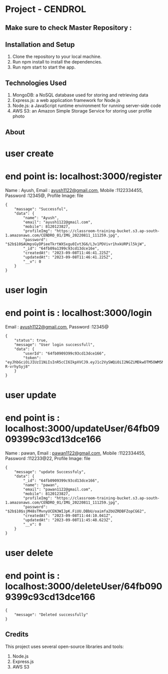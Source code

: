 # Project - CENDROL

## Make sure to check Master Repository :  

## Installation and Setup
1. Clone the repository to your local machine.
2. Run npm install to install the dependencies.
3. Run npm start to start the app.


## Technologies Used
1. MongoDB: a NoSQL database used for storing and retrieving data
2. Express.js: a web application framework for Node.js
3. Node.js: a JavaScript runtime environment for running server-side code
4. AWS S3: an Amazon Simple Storage Service for storing user profile photo

## About

# user create 
# end point is: localhost:3000/register

Name : Ayush,
Email : ayush1122@gmail.com,
Mobile :1122334455,
Password :12345@,
Profile Image: file

```
{
    "massage": "Successful",
    "data": {
        "name": "Ayush",
        "email": "ayush1122@gmail.com",
        "mobile": 8120123827,
        "profileImg": "https://classroom-training-bucket.s3.ap-south-1.amazonaws.com/CENDRO_01/IMG_20220811_111259.jpg",
        "password": "$2b$10$AUmpsGyDPieeTkrtWXSxgu0Ivt3G6/L3v1PDVivr1hxkURPil5kjW",
        "_id": "64fb09a1399c93cd13dce16e",
        "createdAt": "2023-09-08T11:46:41.225Z",
        "updatedAt": "2023-09-08T11:46:41.225Z",
        "__v": 0
    }
}
```

# user login
# end point is : localhost:3000/login

Email : ayush1122@gmail.com,
Password :12345@

```
{
    "status": true,
    "message": "User login successfull",
    "data": {
        "userId": "64fb0909399c93cd13dce166",
        "token": "eyJhbGciOiJIUzI1NiIsInR5cCI6IkpXVCJ9.eyJ1c2VySWQiOiI2NGZiMDkwOTM5OWM5M2NkMTNkY2UxNjYiLCJpYXQiOjE2OTQxNzM0NTksImV4cCI6MTY5NDI1OTg1OX0.sS7oTC53NnYjmfkS_clQVXjuvfmwu_SH-R-vrhySyj8"
    }
}
```

# user update 
# end point is : localhost:3000/updateUser/64fb0909399c93cd13dce166

Name : pawan,
Email : pawan1122@gmail.com,
Mobile :1122334455,
Password :112233@22,
Profile Image: file

```
{
    "message": "update Successfuly",
    "data": {
        "_id": "64fb0909399c93cd13dce166",
        "name": "pawan",
        "email": "pawan1122@gmail.com",
        "mobile": 8120123827,
        "profileImg": "https://classroom-training-bucket.s3.ap-south-1.amazonaws.com/CENDRO_01/IMG_20220811_111259.jpg",
        "password": "$2b$10$sjM48sTMvnyUCEN3WIJpK.FiUU.DBbU/oaimfa2bUZRDBFZopCG62",
        "createdAt": "2023-09-08T11:44:10.041Z",
        "updatedAt": "2023-09-08T11:45:48.623Z",
        "__v": 0
    }
}
```


# user delete
# end point is : localhost:3000/deleteUser/64fb0909399c93cd13dce166


```
{
    "message": "Deleted successfully"
}
```



## Credits
This project uses several open-source libraries and tools:

1. Node.js
2. Express.js
3. AWS S3
